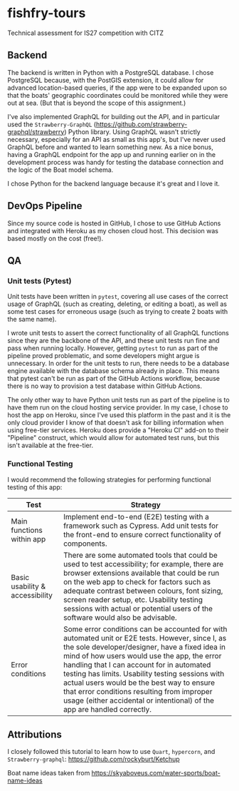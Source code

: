 # fishfry-tours
Technical assessment for IS27 competition with CITZ

## Backend

The backend is written in Python with a PostgreSQL database. I chose PostgreSQL because, with the PostGIS extension, it could allow for advanced location-based queries, if the app were to be expanded upon so that the boats' geographic coordinates could be monitored while they were out at sea. (But that is beyond the scope of this assignment.)

I've also implemented GraphQL for building out the API, and in particular used the `Strawberry-GraphQL` (https://github.com/strawberry-graphql/strawberry) Python library. Using GraphQL wasn't strictly necessary, especially for an API as small as this app's, but I've never used GraphQL before and wanted to learn something new. As a nice bonus, having a GraphQL endpoint for the app up and running earlier on in the development process was handy for testing the database connection and the logic of the Boat model schema.

I chose Python for the backend language because it's great and I love it.

## DevOps Pipeline

Since my source code is hosted in GitHub, I chose to use GitHub Actions and integrated with Heroku as my chosen cloud host. This decision was based mostly on the cost (free!).

## QA

### Unit tests (Pytest)

Unit tests have been written in `pytest`, covering all use cases of the correct usage of GraphQL (such as creating, deleting, or editing a boat), as well as some test cases for erroneous usage (such as trying to create 2 boats with the same name).

I wrote unit tests to assert the correct functionality of all GraphQL functions since they are the backbone of the API, and these unit tests run fine and pass when running locally. However, getting `pytest` to run as part of the pipeline proved problematic, and some developers might argue is unnecessary. In order for the unit tests to run, there needs to be a database engine available with the database schema already in place. This means that pytest can't be run as part of the GitHub Actions workflow, because there is no way to provision a test database within GitHub Actions.

The only other way to have Python unit tests run as part of the pipeline is to have them run on the cloud hosting service provider. In my case, I chose to host the app on Heroku, since I've used this platform in the past and it is the only cloud provider I know of that doesn't ask for billing information when using free-tier services. Heroku does provide a "Heroku CI" add-on to their "Pipeline" construct, which would allow for automated test runs, but this isn't available at the free-tier.

### Functional Testing

I would recommend the following strategies for performing functional testing of this app:

| Test | Strategy |
| --------| ---------|
| Main functions within app | Implement end-to-end (E2E) testing with a framework such as Cypress. Add unit tests for the front-end to ensure correct functionality of components. |
| Basic usability & accessibility | There are some automated tools that could be used to test accessibility; for example, there are browser extensions available that could be run on the web app to check for factors such as adequate contrast between colours, font sizing, screen reader setup, etc. Usability testing sessions with actual or potential users of the software would also be advisable. |
| Error conditions | Some error conditions can be accounted for with automated unit or E2E tests. However, since I, as the sole developer/designer, have a fixed idea in mind of how users would use the app, the error handling that I can account for in automated testing has limits. Usability testing sessions with actual users would be the best way to ensure that error conditions resulting from improper usage (either accidental or intentional) of the app are handled correctly. |

## Attributions

I closely followed this tutorial to learn how to use `Quart`, `hypercorn`, and `Strawberry-graphql`: https://github.com/rockyburt/Ketchup

Boat name ideas taken from https://skyaboveus.com/water-sports/boat-name-ideas
